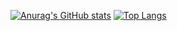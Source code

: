 [![Anurag's GitHub stats](https://github-readme-stats.vercel.app/api?username=cadulucas1)](https://github.com/anuraghazra/github-readme-stats)
[![Top Langs](https://github-readme-stats.vercel.app/api/top-langs/?username=cadulucas1&layout=compact)](https://github.com/anuraghazra/github-readme-stats)
